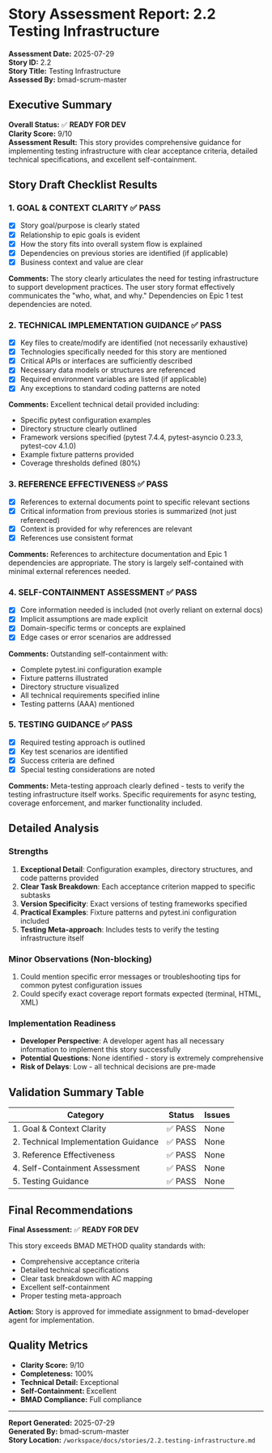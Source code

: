 # Story Assessment Report: 2.2 Testing Infrastructure

**Assessment Date:** 2025-07-29  
**Story ID:** 2.2  
**Story Title:** Testing Infrastructure  
**Assessed By:** bmad-scrum-master  

## Executive Summary

**Overall Status:** ✅ **READY FOR DEV**  
**Clarity Score:** 9/10  
**Assessment Result:** This story provides comprehensive guidance for implementing testing infrastructure with clear acceptance criteria, detailed technical specifications, and excellent self-containment.

## Story Draft Checklist Results

### 1. GOAL & CONTEXT CLARITY ✅ PASS

- [x] Story goal/purpose is clearly stated
- [x] Relationship to epic goals is evident  
- [x] How the story fits into overall system flow is explained
- [x] Dependencies on previous stories are identified (if applicable)
- [x] Business context and value are clear

**Comments:** The story clearly articulates the need for testing infrastructure to support development practices. The user story format effectively communicates the "who, what, and why." Dependencies on Epic 1 test dependencies are noted.

### 2. TECHNICAL IMPLEMENTATION GUIDANCE ✅ PASS

- [x] Key files to create/modify are identified (not necessarily exhaustive)
- [x] Technologies specifically needed for this story are mentioned  
- [x] Critical APIs or interfaces are sufficiently described
- [x] Necessary data models or structures are referenced
- [x] Required environment variables are listed (if applicable)
- [x] Any exceptions to standard coding patterns are noted

**Comments:** Excellent technical detail provided including:
- Specific pytest configuration examples
- Directory structure clearly outlined
- Framework versions specified (pytest 7.4.4, pytest-asyncio 0.23.3, pytest-cov 4.1.0)
- Example fixture patterns provided
- Coverage thresholds defined (80%)

### 3. REFERENCE EFFECTIVENESS ✅ PASS

- [x] References to external documents point to specific relevant sections
- [x] Critical information from previous stories is summarized (not just referenced)
- [x] Context is provided for why references are relevant
- [x] References use consistent format

**Comments:** References to architecture documentation and Epic 1 dependencies are appropriate. The story is largely self-contained with minimal external references needed.

### 4. SELF-CONTAINMENT ASSESSMENT ✅ PASS

- [x] Core information needed is included (not overly reliant on external docs)
- [x] Implicit assumptions are made explicit
- [x] Domain-specific terms or concepts are explained
- [x] Edge cases or error scenarios are addressed

**Comments:** Outstanding self-containment with:
- Complete pytest.ini configuration example
- Fixture patterns illustrated  
- Directory structure visualized
- All technical requirements specified inline
- Testing patterns (AAA) mentioned

### 5. TESTING GUIDANCE ✅ PASS

- [x] Required testing approach is outlined
- [x] Key test scenarios are identified
- [x] Success criteria are defined
- [x] Special testing considerations are noted

**Comments:** Meta-testing approach clearly defined - tests to verify the testing infrastructure itself works. Specific requirements for async testing, coverage enforcement, and marker functionality included.

## Detailed Analysis

### Strengths
1. **Exceptional Detail**: Configuration examples, directory structures, and code patterns provided
2. **Clear Task Breakdown**: Each acceptance criterion mapped to specific subtasks
3. **Version Specificity**: Exact versions of testing frameworks specified
4. **Practical Examples**: Fixture patterns and pytest.ini configuration included
5. **Testing Meta-approach**: Includes tests to verify the testing infrastructure itself

### Minor Observations (Non-blocking)
1. Could mention specific error messages or troubleshooting tips for common pytest configuration issues
2. Could specify exact coverage report formats expected (terminal, HTML, XML)

### Implementation Readiness
- **Developer Perspective**: A developer agent has all necessary information to implement this story successfully
- **Potential Questions**: None identified - story is extremely comprehensive
- **Risk of Delays**: Low - all technical decisions are pre-made

## Validation Summary Table

| Category | Status | Issues |
|----------|---------|---------|
| 1. Goal & Context Clarity | ✅ PASS | None |
| 2. Technical Implementation Guidance | ✅ PASS | None |
| 3. Reference Effectiveness | ✅ PASS | None |
| 4. Self-Containment Assessment | ✅ PASS | None |
| 5. Testing Guidance | ✅ PASS | None |

## Final Recommendations

**Final Assessment:** ✅ **READY FOR DEV**

This story exceeds BMAD METHOD quality standards with:
- Comprehensive acceptance criteria
- Detailed technical specifications
- Clear task breakdown with AC mapping
- Excellent self-containment
- Proper testing meta-approach

**Action:** Story is approved for immediate assignment to bmad-developer agent for implementation.

## Quality Metrics

- **Clarity Score:** 9/10
- **Completeness:** 100%
- **Technical Detail:** Exceptional
- **Self-Containment:** Excellent
- **BMAD Compliance:** Full compliance

---

**Report Generated:** 2025-07-29  
**Generated By:** bmad-scrum-master  
**Story Location:** `/workspace/docs/stories/2.2.testing-infrastructure.md`